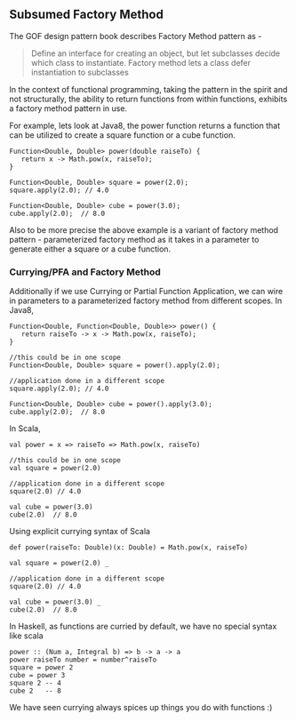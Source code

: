 ## Subsumed Factory Method

The GOF design pattern book describes Factory Method pattern as - 
> Define an interface for creating an object, but let subclasses decide which class to instantiate.  Factory method lets a class defer instantiation to subclasses

In the context of functional programming, taking the pattern in the spirit and not structurally, the ability to return functions from within functions, exhibits a factory method pattern in use.  

For example, lets look at Java8, the power function returns a function that can be utilized to create a square function or a cube function.

```
Function<Double, Double> power(double raiseTo) {
   return x -> Math.pow(x, raiseTo);
}

Function<Double, Double> square = power(2.0);
square.apply(2.0); // 4.0

Function<Double, Double> cube = power(3.0);
cube.apply(2.0);  // 8.0
```

Also to be more precise the above example is a variant of factory method pattern - parameterized factory method as it takes in a parameter to generate either a square or a cube function.

### Currying/PFA and Factory Method

Additionally if we use Currying or Partial Function Application, we can wire in parameters to a parameterized factory method from different scopes.  In Java8,

```
Function<Double, Function<Double, Double>> power() {
   return raiseTo -> x -> Math.pow(x, raiseTo);
}

//this could be in one scope
Function<Double, Double> square = power().apply(2.0);

//application done in a different scope
square.apply(2.0); // 4.0

Function<Double, Double> cube = power().apply(3.0);
cube.apply(2.0);  // 8.0

```

In Scala,

```
val power = x => raiseTo => Math.pow(x, raiseTo)

//this could be in one scope
val square = power(2.0)

//application done in a different scope
square(2.0) // 4.0

val cube = power(3.0)
cube(2.0)  // 8.0
```

Using explicit currying syntax of Scala

```
def power(raiseTo: Double)(x: Double) = Math.pow(x, raiseTo)

val square = power(2.0) _

//application done in a different scope
square(2.0) // 4.0

val cube = power(3.0) _
cube(2.0)  // 8.0
```

In Haskell, as functions are curried by default, we have no special syntax like scala

```
power :: (Num a, Integral b) => b -> a -> a
power raiseTo number = number^raiseTo
square = power 2
cube = power 3
square 2 -- 4
cube 2   -- 8

```

We have seen currying always spices up things you do with functions :)




